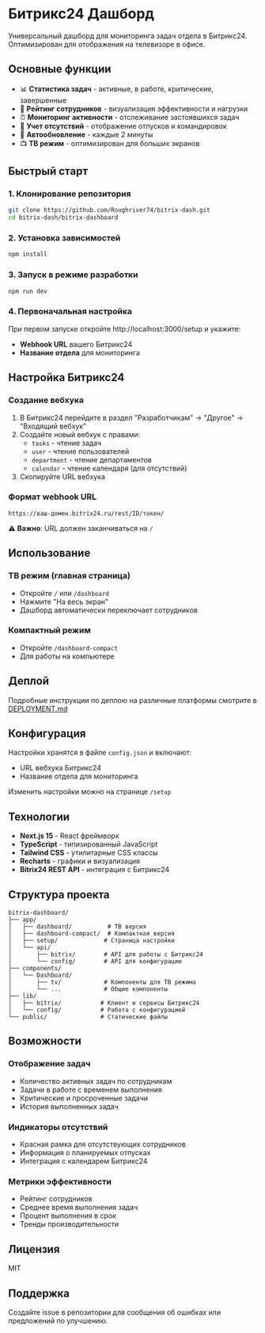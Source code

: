 # Битрикс24 Дашборд

Универсальный дашборд для мониторинга задач отдела в Битрикс24. Оптимизирован для отображения на телевизоре в офисе.

## Основные функции

- 📊 **Статистика задач** - активные, в работе, критические, завершенные
- 👥 **Рейтинг сотрудников** - визуализация эффективности и нагрузки
- ⏰ **Мониторинг активности** - отслеживание застоявшихся задач
- 📅 **Учет отсутствий** - отображение отпусков и командировок
- 🔄 **Автообновление** - каждые 2 минуты
- 📺 **ТВ режим** - оптимизирован для больших экранов

## Быстрый старт

### 1. Клонирование репозитория

```bash
git clone https://github.com/Roughriver74/bitrix-dash.git
cd bitrix-dash/bitrix-dashboard
```

### 2. Установка зависимостей

```bash
npm install
```

### 3. Запуск в режиме разработки

```bash
npm run dev
```

### 4. Первоначальная настройка

При первом запуске откройте http://localhost:3000/setup и укажите:
- **Webhook URL** вашего Битрикс24
- **Название отдела** для мониторинга

## Настройка Битрикс24

### Создание вебхука

1. В Битрикс24 перейдите в раздел "Разработчикам" → "Другое" → "Входящий вебхук"
2. Создайте новый вебхук с правами:
   - `tasks` - чтение задач
   - `user` - чтение пользователей  
   - `department` - чтение департаментов
   - `calendar` - чтение календаря (для отсутствий)
3. Скопируйте URL вебхука

### Формат webhook URL

```
https://ваш-домен.bitrix24.ru/rest/ID/токен/
```

⚠️ **Важно**: URL должен заканчиваться на `/`

## Использование

### ТВ режим (главная страница)
- Откройте `/` или `/dashboard`
- Нажмите "На весь экран"
- Дашборд автоматически переключает сотрудников

### Компактный режим
- Откройте `/dashboard-compact`
- Для работы на компьютере

## Деплой

Подробные инструкции по деплою на различные платформы смотрите в [DEPLOYMENT.md](./DEPLOYMENT.md)

## Конфигурация

Настройки хранятся в файле `config.json` и включают:
- URL вебхука Битрикс24
- Название отдела для мониторинга

Изменить настройки можно на странице `/setup`

## Технологии

- **Next.js 15** - React фреймворк
- **TypeScript** - типизированный JavaScript
- **Tailwind CSS** - утилитарные CSS классы
- **Recharts** - графики и визуализация
- **Bitrix24 REST API** - интеграция с Битрикс24

## Структура проекта

```
bitrix-dashboard/
├── app/
│   ├── dashboard/          # ТВ версия
│   ├── dashboard-compact/  # Компактная версия
│   ├── setup/             # Страница настройки
│   └── api/
│       ├── bitrix/        # API для работы с Битрикс24
│       └── config/        # API для конфигурации
├── components/
│   └── Dashboard/
│       ├── tv/            # Компоненты для ТВ режима
│       └── ...            # Общие компоненты
├── lib/
│   ├── bitrix/           # Клиент и сервисы Битрикс24
│   └── config/           # Работа с конфигурацией
└── public/               # Статические файлы
```

## Возможности

### Отображение задач
- Количество активных задач по сотрудникам
- Задачи в работе с временем выполнения
- Критические и просроченные задачи
- История выполненных задач

### Индикаторы отсутствий
- Красная рамка для отсутствующих сотрудников
- Информация о планируемых отпусках
- Интеграция с календарем Битрикс24

### Метрики эффективности
- Рейтинг сотрудников
- Среднее время выполнения задач
- Процент выполнения в срок
- Тренды производительности

## Лицензия

MIT

## Поддержка

Создайте issue в репозитории для сообщения об ошибках или предложений по улучшению.